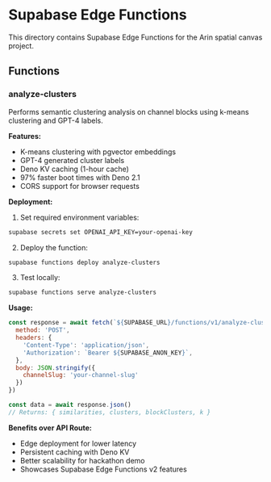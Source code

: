 # Supabase Edge Functions

This directory contains Supabase Edge Functions for the Arin spatial canvas project.

## Functions

### analyze-clusters

Performs semantic clustering analysis on channel blocks using k-means clustering and GPT-4 labels.

**Features:**
- K-means clustering with pgvector embeddings
- GPT-4 generated cluster labels
- Deno KV caching (1-hour cache)
- 97% faster boot times with Deno 2.1
- CORS support for browser requests

**Deployment:**

1. Set required environment variables:
```bash
supabase secrets set OPENAI_API_KEY=your-openai-key
```

2. Deploy the function:
```bash
supabase functions deploy analyze-clusters
```

3. Test locally:
```bash
supabase functions serve analyze-clusters
```

**Usage:**

```javascript
const response = await fetch(`${SUPABASE_URL}/functions/v1/analyze-clusters`, {
  method: 'POST',
  headers: {
    'Content-Type': 'application/json',
    'Authorization': `Bearer ${SUPABASE_ANON_KEY}`,
  },
  body: JSON.stringify({
    channelSlug: 'your-channel-slug'
  })
})

const data = await response.json()
// Returns: { similarities, clusters, blockClusters, k }
```

**Benefits over API Route:**
- Edge deployment for lower latency
- Persistent caching with Deno KV
- Better scalability for hackathon demo
- Showcases Supabase Edge Functions v2 features